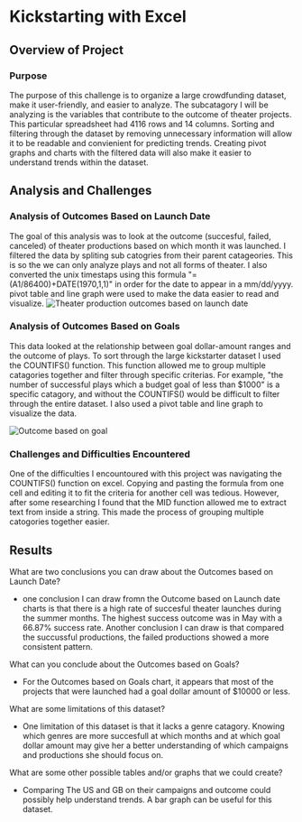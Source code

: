 # Kickstarting with Excel

## Overview of Project

### Purpose
 
The purpose of this challenge is to organize a large crowdfunding dataset, make it user-friendly, and easier to analyze. The subcatagory I will be analyzing is the variables that contribute to the outcome of theater projects. This particular spreadsheet had 4116 rows and 14 columns. Sorting and filtering through the dataset by removing unnecessary information will allow it to be readable and convienient for predicting trends. Creating pivot graphs and charts with the filtered data will also make it easier to understand trends within the dataset.  

## Analysis and Challenges


### Analysis of Outcomes Based on Launch Date 

The goal of this analysis was to look at the outcome (succesful, failed, canceled) of theater productions based on which month it was launched. I filtered the data by spliting sub catogries from their parent catageories. This is so the we can only analyze plays and not all forms of theater. I also converted the unix timestaps using this formula "=(A1/86400)+DATE(1970,1,1)" in order for the date to appear in a mm/dd/yyyy.  pivot table and line graph were used to make the data easier to read and visualize. 
![Theater production outcomes based on launch date](https://user-images.githubusercontent.com/102334519/161501521-fea594f2-1392-4a9d-b70a-1c509829009d.PNG)

### Analysis of Outcomes Based on Goals

This data looked at the relationship between goal dollar-amount ranges and the outcome of plays. To sort through the large kickstarter dataset I used the COUNTIFS() function. This function allowed me to group multiple catagories together and filter through specific criterias. For example, "the number of successful plays which a budget goal of less than $1000" is a specific catagory, and without the COUNTIFS() would be difficult to filter through the entire dataset. I also used a pivot table and line graph to visualize the data. 

![Outcome based on goal](https://user-images.githubusercontent.com/102334519/161504340-43f30cfe-2b1e-4d72-8908-d0846ce55c47.PNG)

### Challenges and Difficulties Encountered

One of the difficulties I encountoured with this project was navigating the COUNTIFS() function on excel. Copying and pasting the formula from one cell and editing it to fit the criteria for another cell was tedious. However, after some researching I found that the MID function allowed me to extract text from inside a string. This made the process of grouping multiple catogories together easier.


## Results

What are two conclusions you can draw about the Outcomes based on Launch Date?

* one conclusion I can draw fromn the Outcome based on Launch date charts is that there is a high rate of succesful theater launches during the summer months. The highest success outcome was in May with a 66.87% success rate. Another conclusion I can draw is that compared the succussful productions, the failed productions showed a more consistent pattern.

What can you conclude about the Outcomes based on Goals?

* For the Outcomes based on Goals chart, it appears that most of the projects that were launched had a goal dollar amount of $10000 or less. 

What are some limitations of this dataset?

* One limitation of this dataset is that it lacks a genre catagory. Knowing which genres are more succesfull at which months and at which goal dollar amount may give her a better understanding of which campaigns and productions she should focus on. 

 What are some other possible tables and/or graphs that we could create?

* Comparing The US and GB on their campaigns and outcome could possibly help understand trends. A bar graph can be useful for this dataset. 



